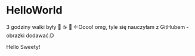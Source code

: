 # HelloWorld

3 godziny walki były :pizza: :coffee: :dog: <-Oooo!
omg, tyle się nauczyłam z GitHubem - obrazki dodawać:D

Hello Sweety!

